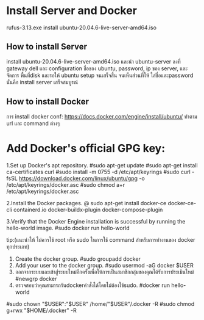# Install Server and Docker
rufus-3.13.exe
install ubuntu-20.04.6-live-server-amd64.iso 


## How to install Server
install ubuntu-20.04.6-live-server-amd64.iso และนำ ubuntu-server ลงที่ gateway dell
และ configuration ชื่อของ ubuntu, password, ip ของ server, และจัดการ พื้นที่disk และรอให้ 
ubuntu setup จนเสร็จสิ้น
จนเห็นส่วนที่ให้ ใส่ชื่อและpassword นั่นคือ install server เสร็จสมบูรณ์ 

## How to install Docker
การ install docker 
conf: https://docs.docker.com/engine/install/ubuntu/
ทำตาม url และ command ต่างๆ
# Add Docker's official GPG key:
1.Set up Docker's apt repository.
#sudo apt-get update
#sudo apt-get install ca-certificates curl
#sudo install -m 0755 -d /etc/apt/keyrings
#sudo curl -fsSL https://download.docker.com/linux/ubuntu/gpg -o /etc/apt/keyrings/docker.asc
#sudo chmod a+r /etc/apt/keyrings/docker.asc

2.Install the Docker packages.
@ sudo apt-get install docker-ce docker-ce-cli containerd.io docker-buildx-plugin docker-compose-plugin

3.Verify that the Docker Engine installation is successful by running the hello-world image.
#sudo docker run hello-world

tip:(แนะนำให้ ไม่ควรใช้ root หรือ sudo ในการใช้ command สำหรับการทำงานของ docker ทุกประเภท)
1. Create the docker group.
#sudo groupadd docker
2. Add your user to the docker group.
#sudo usermod -aG docker $USER
3. ออกจากระบบและเข้าสู่ระบบใหม่อีกครั้งเพื่อให้การเป็นสมาชิกกลุ่มของคุณได้รับการประเมินใหม่
#newgrp docker
4. ตรวจสอบว่าคุณสามารถรันdockerคำสั่งได้โดยไม่ต้องใช้sudo.
#docker run hello-world

#sudo chown "$USER":"$USER" /home/"$USER"/.docker -R
#sudo chmod g+rwx "$HOME/.docker" -R



